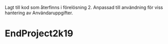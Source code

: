 Lagt till kod som återfinns i förelösning 2. Anpassad till användning för viss hantering av Användaruppgifter.
# EndProject2k19
